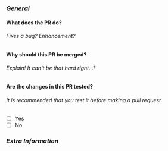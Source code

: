 ### ***General***
#### **What does the PR do?**
###### Fixes a bug? Enhancement?

#### **Why should this PR be merged?**
###### Explain! It can't be that hard right...?

#### **Are the changes in this PR tested**? 
###### It is recommended that you test it before making a pull request.
- [ ] Yes
- [ ] No

### ***Extra Information***
